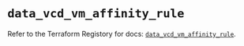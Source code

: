 # `data_vcd_vm_affinity_rule`

Refer to the Terraform Registory for docs: [`data_vcd_vm_affinity_rule`](https://registry.terraform.io/providers/vmware/vcd/3.10.0/docs/data-sources/vm_affinity_rule).
